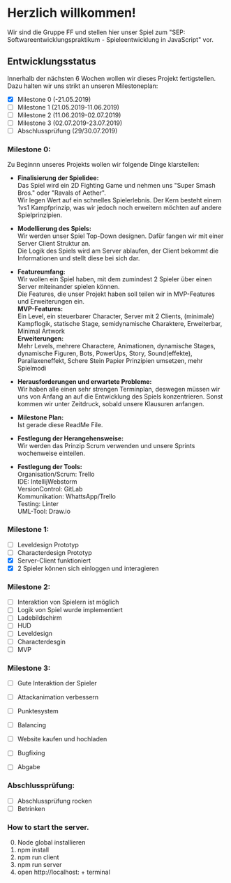# Herzlich willkommen\!

Wir sind die Gruppe FF und stellen hier unser Spiel zum "SEP: Softwareentwicklungspraktikum - Spieleentwicklung
in JavaScript" vor.

## Entwicklungsstatus

Innerhalb der nächsten 6 Wochen wollen wir dieses Projekt fertigstellen.  
Dazu halten wir uns strikt an unseren Milestoneplan:  
- [x] Milestone 0 (-21.05.2019)
- [ ] Milestone 1 (21.05.2019-11.06.2019)
- [ ] Milestone 2 (11.06.2019-02.07.2019)
- [ ] Milestone 3 (02.07.2019-23.07.2019)
- [ ] Abschlussprüfung (29/30.07.2019)

### Milestone 0:
Zu Beginnn unseres Projekts wollen wir folgende Dinge klarstellen:  
- **Finalisierung der Spielidee:**  
Das Spiel wird ein 2D Fighting Game und nehmen uns "Super Smash Bros." oder "Ravals of Aether".  
Wir legen Wert auf ein schnelles Spielerlebnis. Der Kern besteht einem 1vs1 Kampfprinzip, was wir jedoch noch erweitern möchten auf andere Spielprinzipien.


- **Modellierung des Spiels:**  
Wir werden unser Spiel Top-Down designen. Dafür fangen wir mit einer Server Client Struktur an.   
Die Logik des Spiels wird am Server ablaufen, der Client bekommt die Informationen und stellt diese bei sich dar. 
- **Featureumfang:**  
Wir wollen ein Spiel haben, mit dem zumindest 2 Spieler über einen Server miteinander spielen können.  
Die Features, die unser Projekt haben soll teilen wir in MVP-Features und Erweiterungen ein.  
**MVP-Features:**  
Ein Level, ein steuerbarer Character, Server mit 2 Clients, (minimale) Kampflogik, statische Stage, semidynamische Charaktere, Erweiterbar, Minimal Artwork  
**Erweiterungen:**  
Mehr Levels, mehrere Charactere, Animationen, dynamische Stages, dynamische Figuren, Bots, PowerUps, Story, Sound(effekte), Parallaxeneffekt, Schere Stein Papier Prinzipien umsetzen, mehr Spielmodi
- **Herausforderungen und erwartete Probleme:**  
Wir haben alle einen sehr strengen Terminplan, deswegen müssen wir uns von Anfang an auf die Entwicklung des Spiels konzentrieren. Sonst kommen wir unter Zeitdruck, sobald unsere Klausuren anfangen.
- **Milestone Plan:**  
Ist gerade diese ReadMe File.
- **Festlegung der Herangehensweise:**  
Wir werden das Prinzip Scrum verwenden und unsere Sprints wochenweise einteilen.  
- **Festlegung der Tools:**  
Organisation/Scrum: Trello  
IDE: IntellijWebstorm  
VersionControl: GitLab  
Kommunikation: WhattsApp/Trello  
Testing: Linter  
UML-Tool: Draw.io

### Milestone 1:
- [ ] Leveldesign Prototyp
- [ ] Characterdesign Prototyp 
- [x] Server-Client funktioniert
- [x] 2 Spieler können sich einloggen und interagieren

### Milestone 2:
- [ ] Interaktion von Spielern ist möglich
- [ ] Logik von Spiel wurde implementiert
- [ ] Ladebildschirm
- [ ] HUD
- [ ] Leveldesign
- [ ] Characterdesgin
- [ ] MVP

### Milestone 3:
- [ ] Gute Interaktion der Spieler
- [ ] Attackanimation verbessern
- [ ] Punktesystem
- [ ] Balancing
- [ ] Website kaufen und hochladen
- [ ] Bugfixing
- [ ] Abgabe
 

### Abschlussprüfung:
- [ ] Abschlussprüfung rocken
- [ ] Betrinken

### How to start the server.

0. Node global installieren
1. npm install
2. npm run client
3. npm run server
4. open http://localhost: + terminal

